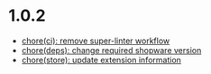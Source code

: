 # 1.0.2
- [chore(ci): remove super-linter workflow](https://github.com/jeboehm/platform-access-protection/commit/29dab9f)
- [chore(deps): change required shopware version](https://github.com/jeboehm/platform-access-protection/commit/08a25c7)
- [chore(store): update extension information](https://github.com/jeboehm/platform-access-protection/commit/85bfd58)